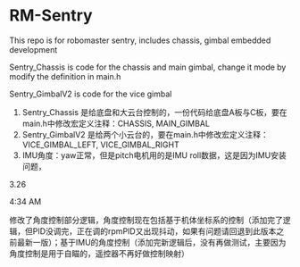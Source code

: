 # RM-Sentry
This repo is for robomaster sentry, includes chassis, gimbal embedded development

Sentry_Chassis is code for the chassis and main gimbal, change it mode by modify the definition in main.h

Sentry_GimbalV2 is code for the vice gimbal



1. Sentry_Chassis 是给底盘和大云台控制的，一份代码给底盘A板与C板，要在main.h中修改宏定义注释：CHASSIS, MAIN_GIMBAL
2. Sentry_GimbalV2 是给两个小云台的，要在main.h中修改宏定义注释：VICE_GIMBAL_LEFT, VICE_GIMBAL_RIGHT
3. IMU角度：yaw正常，但是pitch电机用的是IMU roll数据，这是因为IMU安装问题，



3.26 

4:34 AM

修改了角度控制部分逻辑，角度控制现在包括基于机体坐标系的控制（添加完了逻辑，但PID没调完，正在调的rpmPID又出现抖动，如果有问题请回退到此版本之前最新一版）；基于IMU的角度控制（添加完新逻辑后，没有再做测试，主要因为角度控制是用于自瞄的，遥控器不再好做控制映射）
